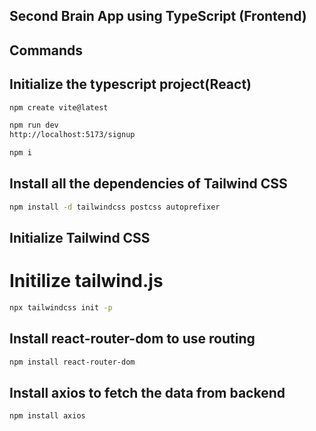 ## Second Brain App using TypeScript  (Frontend)

## Commands

## Initialize the typescript project(React)

```bash
npm create vite@latest
```

```bash
npm run dev
http://localhost:5173/signup
```

```bash
npm i
```

## Install all the dependencies of Tailwind CSS

```bash
npm install -d tailwindcss postcss autoprefixer
```

## Initialize Tailwind CSS

# Initilize tailwind.js 
```bash
npx tailwindcss init -p
```


## Install react-router-dom to use routing
```bash
npm install react-router-dom
```

## Install axios to fetch the data from backend
```bash
npm install axios   
```